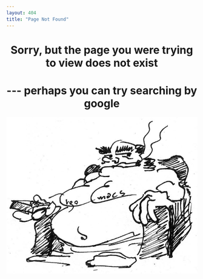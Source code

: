 ```yaml
---
layout: 404
title: "Page Not Found"
---  
```


<h1 style="text-align:center">
	Sorry, but the page you were trying to view does not exist 
</h1>

<h1 style="text-align:center">
	--- perhaps you can try searching by google
</h1>

<div style="text-align:center">
	<img src="images/emacs.png">
</div>

<!--

<script type="text/javascript">
  var GOOG_FIXURL_LANG = 'en';
  var GOOG_FIXURL_SITE = '{{ site.url }}'
</script>
<script type="text/javascript"
  src="http://linkhelp.clients.google.com/tbproxy/lh/wm/fixurl.js">
</script>

-->
